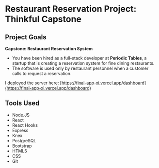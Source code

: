 # Restaurant Reservation Project: Thinkful Capstone

## Project Goals

**Capstone: Restaurant Reservation System**

- You have been hired as a full-stack developer at **Periodic Tables**, a startup that is creating a reservation system for fine dining restaurants.
- The software is used only by restaurant personnel when a customer calls to request a reservation.

I deployed the server here: [https://final-app-xi.vercel.app/dashboard](https://final-app-xi.vercel.app/dashboard)

## Tools Used

- Node.JS
- React
- React Hooks
- Express
- Knex
- PostgreSQL
- Bootstrap
- HTML5
- CSS
- Git
